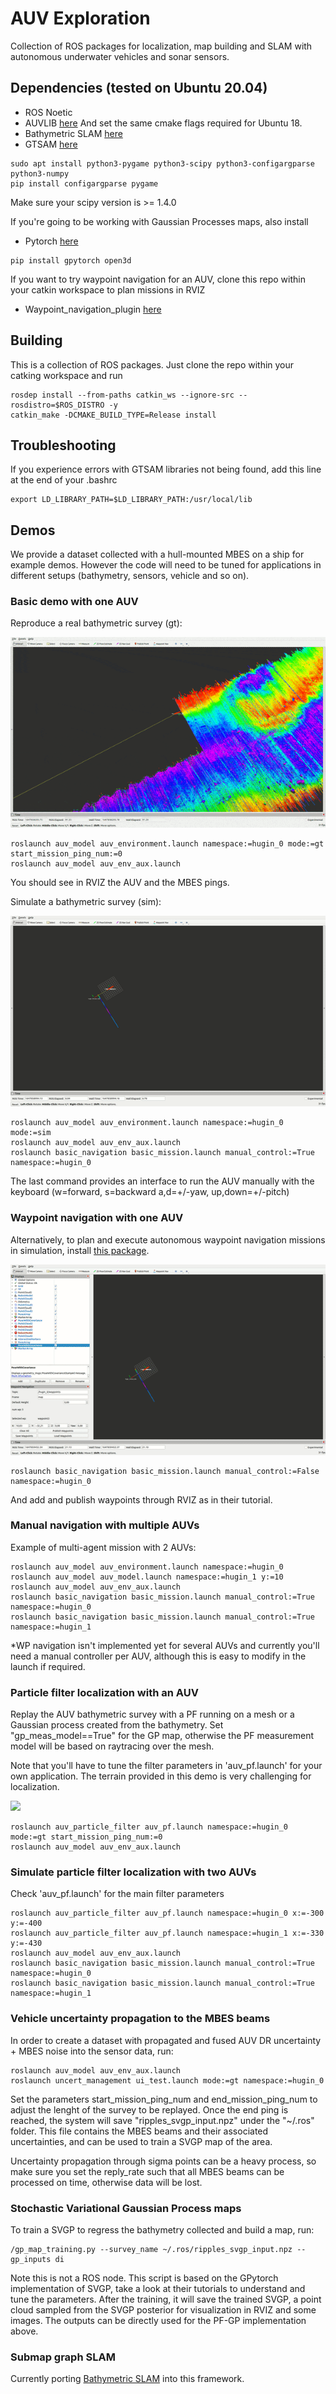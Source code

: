 # AUV Exploration

Collection of ROS packages for localization, map building and SLAM with autonomous underwater vehicles and sonar sensors.

## Dependencies (tested on Ubuntu 20.04)
* ROS Noetic
* AUVLIB [here](https://github.com/nilsbore/auvlib) And set the same cmake flags required for Ubuntu 18.
* Bathymetric SLAM [here](https://github.com/ignaciotb/bathymetric_slam)
* GTSAM [here](https://github.com/borglab/gtsam)

```
sudo apt install python3-pygame python3-scipy python3-configargparse python3-numpy
pip install configargparse pygame 
```
Make sure your scipy version is >= 1.4.0

If you're going to be working with Gaussian Processes maps, also install
* Pytorch [here](https://pytorch.org/)
```
pip install gpytorch open3d 
```
If you want to try waypoint navigation for an AUV, clone this repo within your catkin workspace to plan missions in RVIZ
* Waypoint_navigation_plugin [here](https://github.com/KumarRobotics/waypoint_navigation_plugin)

## Building
This is a collection of ROS packages. Just clone the repo within your catking workspace and run
```
rosdep install --from-paths catkin_ws --ignore-src --rosdistro=$ROS_DISTRO -y
catkin_make -DCMAKE_BUILD_TYPE=Release install
```
## Troubleshooting
If you experience errors with GTSAM libraries not being found, add this line at the end of your .bashrc

    export LD_LIBRARY_PATH=$LD_LIBRARY_PATH:/usr/local/lib

## Demos
We provide a dataset collected with a hull-mounted MBES on a ship for example demos. However the code will need to be tuned for applications in different setups (bathymetry, sensors, vehicle and so on).

### Basic demo with one AUV
Reproduce a real bathymetric survey (gt):

![](utils/media/reply_gt.gif)

```
roslaunch auv_model auv_environment.launch namespace:=hugin_0 mode:=gt start_mission_ping_num:=0
roslaunch auv_model auv_env_aux.launch
```
You should see in RVIZ the AUV and the MBES pings.

Simulate a bathymetric survey (sim):

![](utils/media/play_sim.gif)

```
roslaunch auv_model auv_environment.launch namespace:=hugin_0 mode:=sim
roslaunch auv_model auv_env_aux.launch
roslaunch basic_navigation basic_mission.launch manual_control:=True namespace:=hugin_0
```
The last command provides an interface to run the AUV manually with the keyboard (w=forward, s=backward a,d=+/-yaw, up,down=+/-pitch)

### Waypoint navigation with one AUV
Alternatively, to plan and execute autonomous waypoint navigation missions in simulation, install [this package](https://github.com/KumarRobotics/waypoint_navigation_plugin).

![](utils/media/wp_nav.gif)

```
roslaunch basic_navigation basic_mission.launch manual_control:=False namespace:=hugin_0
```
And add and publish waypoints through RVIZ as in their tutorial.

### Manual navigation with multiple AUVs
Example of multi-agent mission with 2 AUVs:
```
roslaunch auv_model auv_environment.launch namespace:=hugin_0
roslaunch auv_model auv_model.launch namespace:=hugin_1 y:=10
roslaunch auv_model auv_env_aux.launch
roslaunch basic_navigation basic_mission.launch manual_control:=True namespace:=hugin_0
roslaunch basic_navigation basic_mission.launch manual_control:=True namespace:=hugin_1
```
*WP navigation isn't implemented yet for several AUVs and currently you'll need a manual controller per AUV, although this is easy to modify in the launch if required.

### Particle filter localization with an AUV
Replay the AUV bathymetric survey with a PF running on a mesh or a Gaussian process created from the bathymetry.
Set "gp_meas_model==True" for the GP map, otherwise the PF measurement model will be based on raytracing over the mesh.

Note that you'll have to tune the filter parameters in 'auv_pf.launch' for your own application. The terrain provided in this demo is very challenging for localization.

![](utils/media/pf_gt.gif)

```
roslaunch auv_particle_filter auv_pf.launch namespace:=hugin_0 mode:=gt start_mission_ping_num:=0
roslaunch auv_model auv_env_aux.launch
```

### Simulate particle filter localization with two AUVs
Check 'auv_pf.launch' for the main filter parameters
```
roslaunch auv_particle_filter auv_pf.launch namespace:=hugin_0 x:=-300 y:=-400
roslaunch auv_particle_filter auv_pf.launch namespace:=hugin_1 x:=-330 y:=-430
roslaunch auv_model auv_env_aux.launch
roslaunch basic_navigation basic_mission.launch manual_control:=True namespace:=hugin_0
roslaunch basic_navigation basic_mission.launch manual_control:=True namespace:=hugin_1

```

### Vehicle uncertainty propagation to the MBES beams
In order to create a dataset with propagated and fused AUV DR uncertainty + MBES noise into the sensor data, run:
```
roslaunch auv_model auv_env_aux.launch
roslaunch uncert_management ui_test.launch mode:=gt namespace:=hugin_0
```
Set the parameters start_mission_ping_num and end_mission_ping_num to adjust the lenght of the survey to be replayed. Once the end ping is reached, the system will save "ripples_svgp_input.npz" under the "~/.ros" folder. This file contains the MBES beams and their associated uncertainties, and can be used to train a SVGP map of the area.

Uncertainty propagation through sigma points can be a heavy process, so make sure you set the reply_rate such that all MBES beams can be processed on time, otherwise data will be lost.


### Stochastic Variational Gaussian Process maps
To train a SVGP to regress the bathymetry collected and build a map, run:
```
/gp_map_training.py --survey_name ~/.ros/ripples_svgp_input.npz --gp_inputs di
```
Note this is not a ROS node. This script is based on the GPytorch implementation of SVGP, take a look at their tutorials to understand and tune the parameters. After the training, it will save the trained SVGP, a point cloud sampled from the SVGP posterior for visualization in RVIZ and some images. The outputs can be directly used for the PF-GP implementation above.


### Submap graph SLAM
Currently porting [Bathymetric SLAM](https://github.com/ignaciotb/bathymetric_slam) into this framework.
